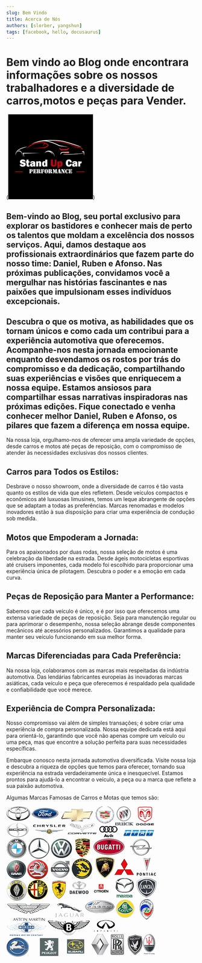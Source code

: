 ```yaml
---
slug: Bem Vindo
title: Acerca de Nós
authors: [slorber, yangshun]
tags: [facebook, hello, docusaurus]
---
```


# Bem vindo ao Blog onde encontrara informações sobre os nossos trabalhadores e a diversidade de carros,motos e peças para Vender.

(![Best Cars Performance](image.png))

 ## Bem-vindo ao Blog, seu portal exclusivo para explorar os bastidores e conhecer mais de perto os talentos que moldam a excelência dos nossos serviços. Aqui, damos destaque aos profissionais extraordinários que fazem parte do nosso time: Daniel, Ruben e Afonso. Nas próximas publicações, convidamos você a mergulhar nas histórias fascinantes e nas paixões que impulsionam esses indivíduos excepcionais.
 ## Descubra o que os motiva, as habilidades que os tornam únicos e como cada um contribui para a experiência automotiva que oferecemos. Acompanhe-nos nesta jornada emocionante enquanto desvendamos os rostos por trás do compromisso e da dedicação, compartilhando suas experiências e visões que enriquecem a nossa equipe. Estamos ansiosos para compartilhar essas narrativas inspiradoras nas próximas edições. Fique conectado e venha conhecer melhor Daniel, Ruben e Afonso, os pilares que fazem a diferença em nossa equipe.

Na nossa loja, orgulhamo-nos de oferecer uma ampla variedade de opções, desde carros e motos até peças de reposição, com o compromisso de atender às necessidades exclusivas dos nossos clientes.

## Carros para Todos os Estilos:

Desbrave o nosso showroom, onde a diversidade de carros é tão vasta quanto os estilos de vida que eles refletem. Desde veículos compactos e econômicos até luxuosas limusines, temos um leque abrangente de opções que se adaptam a todas as preferências. Marcas renomadas e modelos inovadores estão à sua disposição para criar uma experiência de condução sob medida.

## Motos que Empoderam a Jornada:

Para os apaixonados por duas rodas, nossa seleção de motos é uma celebração da liberdade na estrada. Desde ágeis motocicletas esportivas até cruisers imponentes, cada modelo foi escolhido para proporcionar uma experiência única de pilotagem. Descubra o poder e a emoção em cada curva.

## Peças de Reposição para Manter a Performance:

Sabemos que cada veículo é único, e é por isso que oferecemos uma extensa variedade de peças de reposição. Seja para manutenção regular ou para aprimorar o desempenho, nossa seleção abrange desde componentes mecânicos até acessórios personalizados. Garantimos a qualidade para manter seu veículo funcionando em sua melhor forma.

## Marcas Diferenciadas para Cada Preferência:

Na nossa loja, colaboramos com as marcas mais respeitadas da indústria automotiva. Das lendárias fabricantes europeias às inovadoras marcas asiáticas, cada veículo e peça que oferecemos é respaldado pela qualidade e confiabilidade que você merece.

## Experiência de Compra Personalizada:

Nosso compromisso vai além de simples transações; é sobre criar uma experiência de compra personalizada. Nossa equipe dedicada está aqui para orientá-lo, garantindo que você não apenas compre um veículo ou uma peça, mas que encontre a solução perfeita para suas necessidades específicas.

Embarque conosco nesta jornada automotiva diversificada. Visite nossa loja e descubra a riqueza de opções que temos para oferecer, tornando sua experiência na estrada verdadeiramente única e inesquecível. Estamos prontos para ajudá-lo a encontrar o veículo, a peça ou a marca que reflete a sua paixão automotiva.

Algumas Marcas Famosas de Carros e Motas que temos são: 

![Marcas](image-1.png)